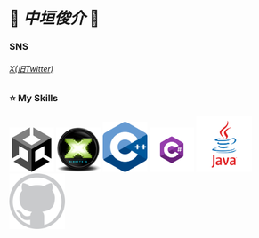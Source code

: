 # 🍋 *中垣俊介* 🍋

### SNS
###### [X(旧Twitter)](https://x.com/NS_GP3355)

### ⭐ My Skills

<p align="left">
  <img src="Image/Unity.png" width="80"/>
  <img src="Image/DirectX.png" width="80"/>
 <img src="Image/Cpp.png" width="80" />
 <img src="Image/Csharp.png" width="80"/>
 <img src="Image/Java.png" width="100"/>
 <img src="Image/GitHub.png" width="100"/>
